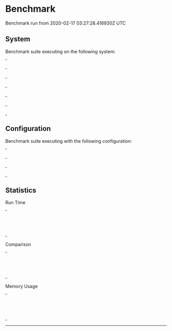 # Benchmark

Benchmark run from 2020-02-17 03:27:28.416930Z UTC

## System

Benchmark suite executing on the following system:

<table style="width: 1%">
  <tr>
    <th style="width: 1%; white-space: nowrap">Operating System</th>
    <td>macOS</td>
  </tr><tr>
    <th style="white-space: nowrap">CPU Information</th>
    <td style="white-space: nowrap">Intel(R) Core(TM) i9-9880H CPU @ 2.30GHz</td>
  </tr><tr>
    <th style="white-space: nowrap">Number of Available Cores</th>
    <td style="white-space: nowrap">16</td>
  </tr><tr>
    <th style="white-space: nowrap">Available Memory</th>
    <td style="white-space: nowrap">32 GB</td>
  </tr><tr>
    <th style="white-space: nowrap">Elixir Version</th>
    <td style="white-space: nowrap">1.7.4</td>
  </tr><tr>
    <th style="white-space: nowrap">Erlang Version</th>
    <td style="white-space: nowrap">22.0</td>
  </tr>
</table>

## Configuration

Benchmark suite executing with the following configuration:

<table style="width: 1%">
  <tr>
    <th style="width: 1%">:time</th>
    <td style="white-space: nowrap">8 s</td>
  </tr><tr>
    <th>:parallel</th>
    <td style="white-space: nowrap">1</td>
  </tr><tr>
    <th>:warmup</th>
    <td style="white-space: nowrap">1 s</td>
  </tr>
</table>

## Statistics


Run Time
<table style="width: 1%">
  <tr>
    <th>Name</th>
    <th style="text-align: right">IPS</th>
    <th style="text-align: right">Average</th>
    <th style="text-align: right">Devitation</th>
    <th style="text-align: right">Median</th>
    <th style="text-align: right">99th&nbsp;%</th>
  </tr>
  <tr>
    <td style="white-space: nowrap">Wallaby</td>
    <td style="white-space: nowrap; text-align: right">5.47</td>
    <td style="white-space: nowrap; text-align: right">0.183 s</td>
    <td style="white-space: nowrap; text-align: right">±7.50%</td>
    <td style="white-space: nowrap; text-align: right">0.182 s</td>
    <td style="white-space: nowrap; text-align: right">0.21 s</td>
  </tr>
  <tr>
    <td style="white-space: nowrap">Hound</td>
    <td style="white-space: nowrap; text-align: right">0.65</td>
    <td style="white-space: nowrap; text-align: right">1.53 s</td>
    <td style="white-space: nowrap; text-align: right">±3.45%</td>
    <td style="white-space: nowrap; text-align: right">1.53 s</td>
    <td style="white-space: nowrap; text-align: right">1.62 s</td>
  </tr>
</table>

Comparison
<table style="width: 1%">
  <tr>
    <th>Name</th>
    <th style="text-align: right">IPS</th>
    <th style="text-align: right">Slower</th>
  <tr>
    <td style="white-space: nowrap">Wallaby</td>
    <td style="white-space: nowrap;text-align: right">5.47</td>
    <td>&nbsp;</td>
  </tr>
  <tr>
    <td style="white-space: nowrap">Hound</td>
    <td style="white-space: nowrap; text-align: right">0.65</td>
    <td style="white-space: nowrap; text-align: right">8.38x</td>
  </tr>
</table>

Memory Usage
<table style="width: 1%">
  <tr>
    <th>Name</th>
    <th style="text-align: right">Memory</th>
      <th style="text-align: right">Factor</th>
  </tr>
  <tr>
    <td style="white-space: nowrap">Wallaby</td>
    <td style="white-space: nowrap">0.85 MB</td>
      <td>&nbsp;</td>
  </tr>
  <tr>
    <td style="white-space: nowrap">Hound</td>
    <td style="white-space: nowrap">1.00 MB</td>
    <td>1.18x</td>
  </tr>
</table>

<hr/>

